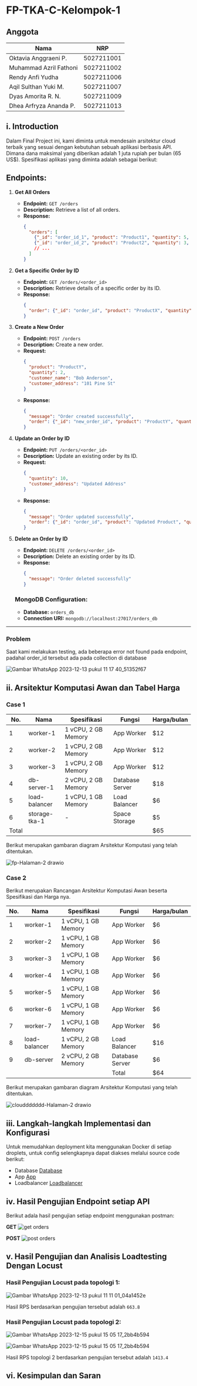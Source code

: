 # FP-TKA-C-Kelompok-1

## Anggota
| Nama | NRP |
|---------------------------|------------|
|Oktavia Anggraeni P. | 5027211001 |
|Muhammad Azril Fathoni | 5027211002 |
|Rendy Anfi Yudha| 5027211006 |
|Aqil Sulthan Yuki M. | 5027211007 |
|Dyas Amorita R. N. | 5027211009 |
|Dhea Arfryza Ananda P. | 5027211013 |


## i. Introduction

Dalam Final Project ini, kami diminta untuk mendesain arsitektur cloud terbaik yang sesuai dengan kebutuhan sebuah aplikasi berbasis API. Dimana dana maksimal yang diberikan adalah 1 juta rupiah per bulan (65 US$). Spesifikasi aplikasi yang diminta adalah sebagai berikut:
## Endpoints:

1. **Get All Orders**
   - **Endpoint:** `GET /orders`
   - **Description:** Retrieve a list of all orders.
   - **Response:**
     ```json
     {
       "orders": [
         {"_id": "order_id_1", "product": "Product1", "quantity": 5, "customer_name": "John Doe", "customer_address": "123 Main St"},
         {"_id": "order_id_2", "product": "Product2", "quantity": 3, "customer_name": "Jane Smith", "customer_address": "456 Oak St"},
         // ...
       ]
     }
     ```

2. **Get a Specific Order by ID**
   - **Endpoint:** `GET /orders/<order_id>`
   - **Description:** Retrieve details of a specific order by its ID.
   - **Response:**
     ```json
     {
       "order": {"_id": "order_id", "product": "ProductX", "quantity": 8, "customer_name": "Alice Johnson", "customer_address": "789 Elm St"}
     }
     ```

3. **Create a New Order**
   - **Endpoint:** `POST /orders`
   - **Description:** Create a new order.
   - **Request:**
     ```json
     {
       "product": "ProductY",
       "quantity": 2,
       "customer_name": "Bob Anderson",
       "customer_address": "101 Pine St"
     }
     ```
   - **Response:**
     ```json
     {
       "message": "Order created successfully",
       "order": {"_id": "new_order_id", "product": "ProductY", "quantity": 2, "customer_name": "Bob Anderson", "customer_address": "101 Pine St"}
     }
     ```

4. **Update an Order by ID**
   - **Endpoint:** `PUT /orders/<order_id>`
   - **Description:** Update an existing order by its ID.
   - **Request:**
     ```json
     {
       "quantity": 10,
       "customer_address": "Updated Address"
     }
     ```
   - **Response:**
     ```json
     {
       "message": "Order updated successfully",
       "order": {"_id": "order_id", "product": "Updated Product", "quantity": 10, "customer_name": "Existing Name", "customer_address": "Updated Address"}
     }
     ```

5. **Delete an Order by ID**
   - **Endpoint:** `DELETE /orders/<order_id>`
   - **Description:** Delete an existing order by its ID.
   - **Response:**
     ```json
     {
       "message": "Order deleted successfully"
     }
     ```

    ### MongoDB Configuration:

    - **Database:** `orders_db`
    - **Connection URI:** `mongodb://localhost:27017/orders_db`

---


### Problem
Saat kami melakukan testing, ada beberapa error not found pada endpoint, padahal order_id tersebut ada pada collection di database

![Gambar WhatsApp 2023-12-13 pukul 11 17 40_51352f67](https://github.com/dheaarfryza/FP-TKA-C-Kelompok-1/assets/89828723/4c5e69ec-9ff9-46f3-aaa1-a5ea40c6ad5e)


## ii. Arsitektur Komputasi Awan dan Tabel Harga

### Case 1
| No. | Nama | Spesifikasi | Fungsi | Harga/bulan |
|---|------------|-----------------|-------|----|
| 1 | worker-1 | 1 vCPU, 2 GB Memory | App Worker | $12 |
| 2 | worker-2 | 1 vCPU, 2 GB Memory | App Worker | $12 |
| 3 | worker-3 | 1 vCPU, 2 GB Memory | App Worker | $12 |
| 4 | db-server-1 | 2 vCPU, 2 GB Memory | Database Server | $18 |
| 5 | load-balancer | 1 vCPU, 1 GB Memory | Load Balancer | $6 |
| 6 | storage-tka-1 | - | Space Storage | $5 |
| Total | | | | $65 |

Berikut merupakan gambaran diagram Arsitektur Komputasi yang telah ditentukan.

![fp-Halaman-2 drawio](https://github.com/dheaarfryza/FP-TKA-C-Kelompok-1/assets/89828723/c78fe2f9-ab92-4dda-95d6-1798ee52fea0)

### Case 2

Berikut merupakan Rancangan Arsitektur Komputasi Awan beserta Spesifikasi dan Harga nya.

| No. | Nama | Spesifikasi | Fungsi | Harga/bulan |
|---|------------|-----------------|-------|----|
| 1 | worker-1 | 1 vCPU, 1 GB Memory | App Worker | $6 |
| 2 | worker-2 | 1 vCPU, 1 GB Memory | App Worker | $6 |
| 3 | worker-3 | 1 vCPU, 1 GB Memory | App Worker | $6 |
| 4 | worker-4 | 1 vCPU, 1 GB Memory | App Worker | $6 |
| 5 | worker-5 | 1 vCPU, 1 GB Memory | App Worker | $6 |
| 6 | worker-6 | 1 vCPU, 1 GB Memory | App Worker | $6 |
| 7 | worker-7 | 1 vCPU, 1 GB Memory | App Worker | $6 |
| 8 | load-balancer | 1 vCPU, 2 GB Memory | Load Balancer | $16 |
| 9 | db-server | 2 vCPU, 2 GB Memory | Database Server | $6 |
|  | |  | Total | $64 |

Berikut merupakan gambaran diagram Arsitektur Komputasi yang telah ditentukan.

![clouddddddd-Halaman-2 drawio](https://github.com/dheaarfryza/FP-TKA-C-Kelompok-1/assets/89828723/a15285ff-d4be-4486-abb0-7ae0830ac1d1)


## iii. Langkah-langkah Implementasi dan Konfigurasi

Untuk memudahkan deployment kita menggunakan Docker di setiap droplets, untuk config selengkapnya dapat diakses melalui source code berikut:

- Database
[Database](https://github.com/dheaarfryza/FP-TKA-C-Kelompok-1/tree/main/database)
- App
[App](https://github.com/dheaarfryza/FP-TKA-C-Kelompok-1/tree/main/app)
- Loadbalancer
[Loadbalancer](https://github.com/dheaarfryza/FP-TKA-C-Kelompok-1/tree/main/load-balancer)

## iv. Hasil Pengujian Endpoint setiap API

Berikut adala hasil pengujian setiap endpoint menggunakan postman:

**GET**
![get orders](https://github.com/dheaarfryza/FP-TKA-C-Kelompok-1/assets/89828723/479ad013-9300-4a8b-aa41-a9dd3300eea2)

**POST**
![post orders](https://github.com/dheaarfryza/FP-TKA-C-Kelompok-1/assets/89828723/41acf460-d601-4977-a314-c403fa66769b)

## v. Hasil Pengujian dan Analisis Loadtesting Dengan Locust

### Hasil Pengujian Locust pada topologi 1:

![Gambar WhatsApp 2023-12-13 pukul 11 11 01_04a1452e](https://github.com/dheaarfryza/FP-TKA-C-Kelompok-1/assets/89828723/2097238d-c3dd-4931-8fdf-5616c6255891)

Hasil RPS berdasarkan pengujian tersebut adalah `663.8`

### Hasil Pengujian Locust pada topologi 2:

![Gambar WhatsApp 2023-12-15 pukul 15 05 17_2bb4b594](https://github.com/dheaarfryza/FP-TKA-C-Kelompok-1/assets/89828723/fb2ed283-2503-4711-b393-7d3b8d9b88e3)

![Gambar WhatsApp 2023-12-15 pukul 15 05 17_2bb4b594](https://github.com/dheaarfryza/FP-TKA-C-Kelompok-1/assets/89828723/fb2ed283-2503-4711-b393-7d3b8d9b88e3)

Hasil RPS topologi 2 berdasarkan pengujian tersebut adalah `1413.4`



## vi. Kesimpulan dan Saran
